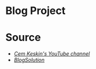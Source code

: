 # Blog Project

# Source

* *[Cem Keskin's YouTube channel](https://www.youtube.com/watch?v=Lpo0avv3g-Q&list=PLrSCwxkucNmxFrrAsGm14Z-5Cu52MKrNr&pp=iAQB)*
* *[BlogSolution](https://github.com/cemkeskin12/YoutubeBlog-.Net-Core-6-Blog-Projesi)*